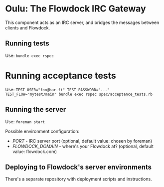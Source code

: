 # Oulu: The Flowdock IRC Gateway

This component acts as an IRC server, and bridges the messages between clients and Flowdock.

## Running tests

Use: `bundle exec rspec`

# Running acceptance tests

Use: `TEST_USER="foo@bar.fi" TEST_PASSWORD="..." TEST_FLOW="mytest/main" bundle exec rspec spec/acceptance_tests.rb`

## Running the server

Use: `foreman start`

Possible environment configuration:

* *PORT* - IRC server port (optional, default value: chosen by foreman)
* *FLOWDOCK_DOMAIN* - where's your Flowdock at? (optional, default value: flowdock.com)

## Deploying to Flowdock's server environments

There's a separate repository with deployment scripts and instructions.
